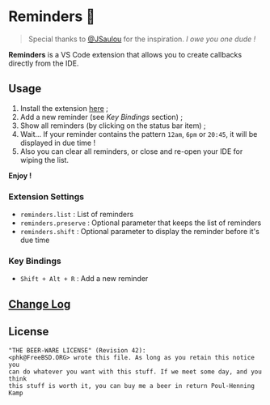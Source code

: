 # Reminders 🔔

> Special thanks to [@JSaulou](https://github.com/jsaulou) for the inspiration.
> *I owe you one dude !*

**Reminders** is a VS Code extension that allows you to create callbacks directly from the IDE.

## Usage

1. Install the extension [here](https://marketplace.visualstudio.com/items?itemName=mrdoomy.reminders) ;
2. Add a new reminder (see *Key Bindings* section) ;
3. Show all reminders (by clicking on the status bar item) ;
4. Wait... If your reminder contains the pattern `12am`, `6pm` or `20:45`, it will be displayed in due time !
5. Also you can clear all reminders, or close and re-open your IDE for wiping the list.

**Enjoy !**

### Extension Settings

* `reminders.list` : List of reminders
* `reminders.preserve` : Optional parameter that keeps the list of reminders
* `reminders.shift` : Optional parameter to display the reminder before it's due time

### Key Bindings

* `Shift + Alt + R` : Add a new reminder

## [Change Log](./CHANGELOG.md)

## License

```
"THE BEER-WARE LICENSE" (Revision 42):
<phk@FreeBSD.ORG> wrote this file. As long as you retain this notice you
can do whatever you want with this stuff. If we meet some day, and you think
this stuff is worth it, you can buy me a beer in return Poul-Henning Kamp
```
